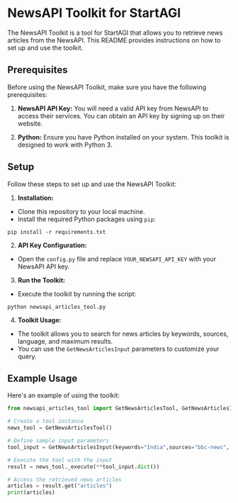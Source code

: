 # NewsAPI Toolkit for StartAGI

The NewsAPI Toolkit is a tool for StartAGI that allows you to retrieve news articles from the NewsAPI. This README provides instructions on how to set up and use the toolkit.

## Prerequisites

Before using the NewsAPI Toolkit, make sure you have the following prerequisites:

1.  **NewsAPI API Key:** You will need a valid API key from NewsAPI to access their services. You can obtain an API key by signing up on their website.

2.  **Python:** Ensure you have Python installed on your system. This toolkit is designed to work with Python 3.

## Setup

Follow these steps to set up and use the NewsAPI Toolkit:

1.  **Installation:**
-   Clone this repository to your local machine.
-   Install the required Python packages using `pip`:
```
pip install -r requirements.txt
```


2.  **API Key Configuration:**

-   Open the `config.py` file and replace `YOUR_NEWSAPI_API_KEY` with your NewsAPI API key.
3.  **Run the Toolkit:**

-   Execute the toolkit by running the script:

```
python newsapi_articles_tool.py
```

4.  **Toolkit Usage:**

-   The toolkit allows you to search for news articles by keywords, sources, language, and maximum results.
-   You can use the `GetNewsArticlesInput` parameters to customize your query.

## Example Usage

Here's an example of using the toolkit:

```python
from newsapi_articles_tool import GetNewsArticlesTool, GetNewsArticlesInput

# Create a tool instance
news_tool = GetNewsArticlesTool()

# Define sample input parameters
tool_input = GetNewsArticlesInput(keywords="India",sources="bbc-news", max_results=10, language="en")

# Execute the tool with the input
result = news_tool._execute(**tool_input.dict())

# Access the retrieved news articles
articles = result.get("articles")
print(articles)
```
